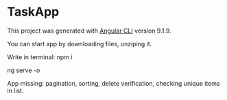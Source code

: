 # TaskApp

This project was generated with [Angular CLI](https://github.com/angular/angular-cli) version 9.1.9.

You can start app by downloading files, unziping it.

Write in terminal:
npm i 

ng serve -o

App missing:
pagination,
sorting,
delete verification,
checking unique items in list.
